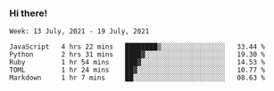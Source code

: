 ### Hi there!

<!--START_SECTION:waka-->
```text
Week: 13 July, 2021 - 19 July, 2021

JavaScript   4 hrs 22 mins   ████████▒░░░░░░░░░░░░░░░░   33.44 % 
Python       2 hrs 31 mins   ████▓░░░░░░░░░░░░░░░░░░░░   19.30 % 
Ruby         1 hr 54 mins    ███▓░░░░░░░░░░░░░░░░░░░░░   14.53 % 
TOML         1 hr 24 mins    ██▓░░░░░░░░░░░░░░░░░░░░░░   10.77 % 
Markdown     1 hr 7 mins     ██░░░░░░░░░░░░░░░░░░░░░░░   08.63 % 
```
<!--END_SECTION:waka-->
